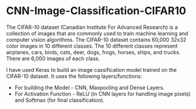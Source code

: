 # CNN-Image-Classification-CIFAR10
The CIFAR-10 dataset (Canadian Institute For Advanced Research) is a collection of images that are commonly used to train machine learning and computer vision algorithms. The CIFAR-10 dataset contains 60,000 32x32 color images in 10 different classes. The 10 different classes represent airplanes, cars, birds, cats, deer, dogs, frogs, horses, ships, and trucks. There are 6,000 images of each class.

I have used Keras to build an image cassification model trained on the CIFAR-10 dataset. It uses the following layers/functions:

- For building the Model - CNN, Maxpooling and Dense Layers.
- For Activation Function - ReLU (in CNN layers for handling image pixels) and Softmax (for final classification).
